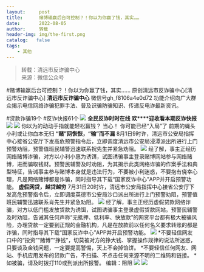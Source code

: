 ```yaml
---
layout:     post
title:      赌博输赢后台可控制？！你以为你赢了钱，其实……
date:       2022-08-05
author:     转载
header-img: img/the-first.png
catalog:   false
tags:
    - 其他
---
```


<blockquote><p>转载：清远市反诈骗中心<br>
来源：微信公众号</p></blockquote>

#赌博输赢后台可控制？！你以为你赢了钱，其实……
原创清远市反诈骗中心[清远市反诈骗中心]
**清远市反诈骗中心**
微信号gh_f8106a4e0d72
功能介绍向广大群众揭示电信网络诈骗犯罪手法、普及识骗防骗知识、传递反电诈最新资讯。

#贷款诈骗19个
#反诈快报61个
![]({{site.baseurl}}/postimg/3CxTSiafadcic5zyXUfbXLUClzlpaoknCpV4bErPg2kuuS97hoJJbNCtFOVZ9X0j5W26HDaregC5kibiaLGl8CPr9A.gif)
**全民反诈时时在线**
**欢****迎收看本期反诈快报**
![]({{site.baseurl}}/postimg/3CxTSiafadc8a4dOaanVmTQc2uAiapibyibo6OMNFicCLrib6Egdb2RsH9hjvyrgiao0xB2urGRvsQzTWWblUlg0a9xjQ.gif)
![]({{site.baseurl}}/postimg/DMYYzeWibpOfibF6ZM5xeWNoQ19mXZhpibLcTcvwl7Or0jCYK2TY7Edic7DcfWedX1LKQaN5ibZHtOibKvu6qlHJHL7g.jpeg)
你以为的动动手指就能轻松赢钱？
当心！
你可能已经“入局”了
前期的蝇头小利或让你血本无归
**“赌”网恢恢，“输”而不漏**
8月1日9时许，清远市公安局指挥中心接省公安厅下发高危预警指令后，立即调度清远市公安局浸潭派出所进行上门预警劝阻，预警值班民辅警迅速联系祝先生并紧急劝阻。
![]({{site.baseurl}}/postimg/3CxTSiafadcibXluh93kreaPW92JGA9H6Zo736QOcM1p14OzSH0fUH3TO2ibuN7yhrHOwuT3XTYoqN6jkgricJyySQ.png)
经了解，事主正经历网络赌博诈骗，对方以小利小惠为诱饵，试图诱骗事主登录赌博网站参与网络赌博，进而骗取钱财。预警民辅警及时劝阻，为其揭示此类网络诈骗的作案手法和典型特征，告诫事主参与赌博本身就是违法行为，不要被小利迷惑，不要抱有侥幸心理，凡是网络赌博都是诈骗，同时指导其下载“国家反诈中心”APP并开启预警功能。
**虚假网贷，越贷越穷**
7月31日20时许，清远市公安局指挥中心接省公安厅下发高危预警指令后，立即调度英德市公安局沙口派出所进行上门预警劝阻，预警值班民辅警迅速联系肖先生并紧急劝阻。
![]({{site.baseurl}}/postimg/3CxTSiafadcibXluh93kreaPW92JGA9H6ZPPsZWxSWE1piaPEuggRFicd1tjYUrxTiacqmADUUsOROVcU8ricXY4f59w.png)
经了解，事主正经历虚假贷款网络诈骗，对方以低门槛发放贷款为诱饵，试图诱骗事主登录虚假贷款网站。预警民辅警及时劝阻，告诫其任何声称“无抵押、低利率、快放款”的网贷平台都有极大被骗风险，办理贷款一定要到正规的金融机构，凡是在放款前以任何名义要求转账的都是诈骗，同时指导其下载“国家反诈中心”APP并开启预警功能。
![]({{site.baseurl}}/postimg/3CxTSiafadcicSrq1TuCGjeg2XR8pkWTQy35zoTPIMPXzr1WuAj8qB3ZcbcVDsHhONZTzWhicTwzmQkTa4MDFcIyg.png)
*不要轻信网友口中的“投资”“赌博”“挣钱”，切莫被对方的挣大钱、掌握操作规律的说法所迷惑，只要谈及金钱问题，一定要提高警惕，天上不会掉馅饼。
*不要轻信任何网友、网站、手机应用发布的贷款广告，不扫描、不点击任何来源不明的二维码和链接。
*如被骗，请及时拨打110或到派出所报警。
编辑：阻阻
![]({{site.baseurl}}/postimg/SUycX2yckdJ5YVVCpDYl0c5CbMTO3KgBTesbSxe5zKHlm2GQsTWAFTgswCXscN6Y9vuJHFcE77orSK7ClzYOdg.jpeg)
![]({{site.baseurl}}/postimg/3CxTSiafadcic5zyXUfbXLUClzlpaoknCpErldQhhamfG7KH1qHGrr3icT9iaAoE1B4noSO7EewO2k8fys5pMuaoog.gif)
